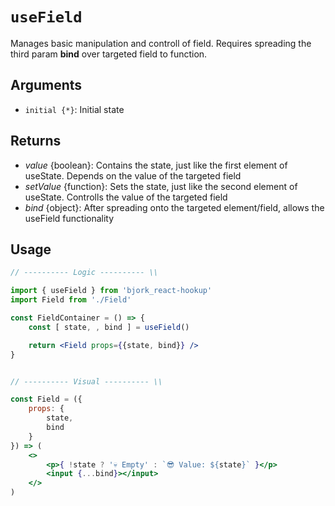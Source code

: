 # `useField`
Manages basic manipulation and controll of field. Requires spreading the third param __bind__ over targeted field to function.

## Arguments
- `initial {*}`: Initial state

## Returns
* _value_ {boolean}: Contains the state, just like the first element of useState. Depends on the value of the targeted field
* _setValue_ {function}: Sets the state, just like the second element of useState. Controlls the value of the targeted field
* _bind_ {object}: After spreading onto the targeted element/field, allows the useField functionality

## Usage
```jsx
// ---------- Logic ---------- \\

import { useField } from 'bjork_react-hookup'
import Field from './Field'

const FieldContainer = () => {
	const [ state, , bind ] = useField()

	return <Field props={{state, bind}} />
}


// ---------- Visual ---------- \\

const Field = ({ 
	props: { 
		state, 
		bind 
	} 
}) => (
	<>
		<p>{ !state ? '💀 Empty' : `😎 Value: ${state}` }</p>
		<input {...bind}></input>
	</>
)
```
